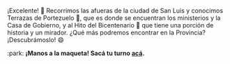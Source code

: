 ¡Excelente! :tada: Recorrimos las afueras de la ciudad de San Luis y conocimos Terrazas de Portezuelo :small_red_triangle:, que es donde se encuentran los ministerios y la Casa de Gobierno, y al Hito del Bicentenario :tokyo_tower: que tiene una porción de historia y un mirador. ¿Qué más podremos encontrar en la Provincia? ¡Descubrámoslo! :smile:

:park: **¡Manos a la maqueta! Sacá tu turno [acá](http://ingreso.maqueta.sanluis.edu.ar/).**